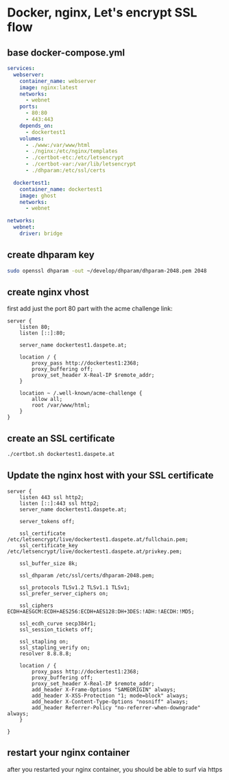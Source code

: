 # Docker, nginx, Let's encrypt SSL flow

## base docker-compose.yml

```yml
services:
  webserver: 
    container_name: webserver
    image: nginx:latest
    networks:
      - webnet
    ports:
      - 80:80
      - 443:443
    depends_on:
      - dockertest1
    volumes:
      - ./www:/var/www/html
      - ./nginx:/etc/nginx/templates
      - ./certbot-etc:/etc/letsencrypt
      - ./certbot-var:/var/lib/letsencrypt
      - ./dhparam:/etc/ssl/certs

  dockertest1:
    container_name: dockertest1
    image: ghost
    networks:
      - webnet

networks:
  webnet:
    driver: bridge
```


## create dhparam key

```bash
sudo openssl dhparam -out ~/develop/dhparam/dhparam-2048.pem 2048
```


## create nginx vhost

first add just the port 80 part with the acme challenge link:

```nginx
server {
    listen 80;
    listen [::]:80;

    server_name dockertest1.daspete.at;

    location / {
        proxy_pass http://dockertest1:2368;
        proxy_buffering off;
        proxy_set_header X-Real-IP $remote_addr;
    }

    location ~ /.well-known/acme-challenge {
        allow all;
        root /var/www/html;
    }
}
```


## create an SSL certificate

```bash
./certbot.sh dockertest1.daspete.at
```


## Update the nginx host with your SSL certificate

```nginx
server {
    listen 443 ssl http2;
    listen [::]:443 ssl http2;
    server_name dockertest1.daspete.at;

    server_tokens off;

    ssl_certificate /etc/letsencrypt/live/dockertest1.daspete.at/fullchain.pem;
    ssl_certificate_key /etc/letsencrypt/live/dockertest1.daspete.at/privkey.pem;

    ssl_buffer_size 8k;

    ssl_dhparam /etc/ssl/certs/dhparam-2048.pem;

    ssl_protocols TLSv1.2 TLSv1.1 TLSv1;
    ssl_prefer_server_ciphers on;

    ssl_ciphers ECDH+AESGCM:ECDH+AES256:ECDH+AES128:DH+3DES:!ADH:!AECDH:!MD5;

    ssl_ecdh_curve secp384r1;
    ssl_session_tickets off;

    ssl_stapling on;
    ssl_stapling_verify on;
    resolver 8.8.8.8;

    location / {
        proxy_pass http://dockertest1:2368;
        proxy_buffering off;
        proxy_set_header X-Real-IP $remote_addr;
        add_header X-Frame-Options "SAMEORIGIN" always;
        add_header X-XSS-Protection "1; mode=block" always;
        add_header X-Content-Type-Options "nosniff" always;
        add_header Referrer-Policy "no-referrer-when-downgrade" always;
    }

}
```

## restart your nginx container

after you restarted your nginx container, you should be able to surf via https